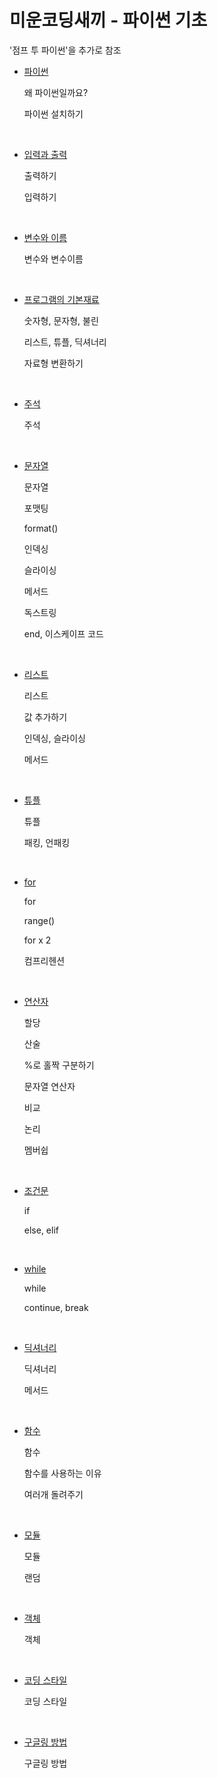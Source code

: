# 미운코딩새끼 - 파이썬 기초

'점프 투 파이썬'을 추가로 참조

- [파이썬](파이썬.md)

  왜 파이썬일까요?

  파이썬 설치하기

<br/>

- [입력과 출력](입력과%20출력.md)

  출력하기

  입력하기

<br/>

- [변수와 이름](변수와%20이름.md)

  변수와 변수이름

<br/>

- [프로그램의 기본재료](프로그램의%20기본재료.md)

  숫자형, 문자형, 불린

  리스트, 튜플, 딕셔너리

  자료형 변환하기

<br/>

- [주석](주석.md)

  주석

<br/>

- [문자열](문자열.md)

  문자열

  포맷팅

  format()

  인덱싱

  슬라이싱

  메서드

  독스트링

  end, 이스케이프 코드

<br/>

- [리스트](리스트.md)

  리스트

  값 추가하기

  인덱싱, 슬라이싱

  메서드

<br/>

- [튜플](튜플.md)

  튜플

  패킹, 언패킹

<br/>

- [for](for.md)

  for

  range()

  for x 2

  컴프리헨션

<br/>

- [연산자](연산자.md)

  할당

  산술

  %로 홀짝 구분하기

  문자열 연산자

  비교

  논리

  멤버쉽

<br/>

- [조건문](조건문.md)

  if

  else, elif

<br/>

- [while](while.md)

  while

  continue, break

<br/>

- [딕셔너리](딕셔너리.md)

  딕셔너리

  메서드

<br/>

- [함수](함수.md)

  함수

  함수를 사용하는 이유

  여러개 돌려주기

<br/>

- [모듈](모듈.md)

  모듈

  랜덤

<br/>

- [객체](객체.md)

  객체

<br/>

- [코딩 스타일](코딩%20스타일.md)

  코딩 스타일

<br/>

- [구글링 방법](구글링%20방법.md)

  구글링 방법

<br/>
